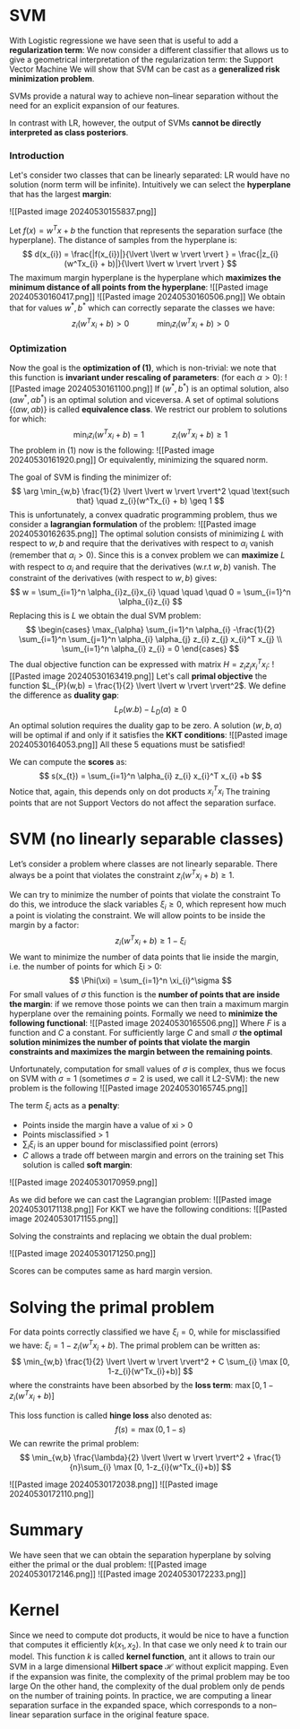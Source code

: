 # SVM

With Logistic regressione we have seen that is useful to add a **regularization term**: We now consider a different classifier that allows us to give a geometrical interpretation of the regularization term: the Support Vector Machine
We will show that SVM can be cast as a **generalized risk minimization problem**.

SVMs provide a natural way to achieve non–linear separation without the need for an explicit expansion of our features.

In contrast with LR, however, the output of SVMs **cannot be directly interpreted as class posteriors**.

### Introduction

Let's consider two classes that can be linearly separated: LR would have no solution (norm term will be infinite).
Intuitively we can select the **hyperplane** that has the largest **margin**:

![[Pasted image 20240530155837.png]]

Let $f(x) = w^Tx +b$ the function that represents the separation surface (the hyperplane).
The distance of samples from the hyperplane is:
$$
d(x_{i}) = \frac{|f(x_{i})|}{\lvert \lvert w \rvert  \rvert } = \frac{|z_{i}(w^Tx_{i} + b)|}{\lvert \lvert w \rvert  \rvert }
$$
The maximum margin hyperplane is the hyperplane which **maximizes the minimum distance of all points from the hyperplane**:
![[Pasted image 20240530160417.png]]
![[Pasted image 20240530160506.png]]
We obtain that for values $w^*, b^*$ which can correctly separate the classes we have:
$$
z_{i}(w^Tx_{i}+b) >0  \quad \quad \quad \min_{i} z_{i}(w^Tx_{i}+b) > 0
$$
### Optimization

Now the goal is the **optimization of (1)**, which is non-trivial: we note that this function is **invariant under rescaling of parameters**: (for each $\alpha > 0$):
![[Pasted image 20240530161100.png]]
If $(w^*,b^*)$ is an optimal solution, also $(\alpha w^*, \alpha b^*)$ is an optimal solution and viceversa.
A set of optimal solutions $\{(\alpha w,\alpha b)\}$ is called **equivalence class**. We restrict our problem to solutions for which:
$$
\min_{i} z_{i}(w^Tx_{i}+b) = 1 \quad \quad \quad z_{i}(w^Tx_{i}+b) \geq 1
$$
The problem in (1) now is the following:
![[Pasted image 20240530161920.png]]
Or equivalently, minimizing the squared norm.


The goal of SVM is finding the minimizer of:
$$
\arg \min_{w,b} \frac{1}{2} \lvert  \lvert w \rvert  \rvert^2 \quad 
\text{such that} \quad z_{i}(w^Tx_{i} + b) \geq 1
$$
This is unfortunately, a convex quadratic programming problem, thus we consider a **lagrangian formulation** of the problem:
![[Pasted image 20240530162635.png]]
The optimal solution consists of minimizing $L$ with respect to $w,b$ and require that the derivatives with respect to $\alpha_{i}$ vanish (remember that $\alpha_{i} > 0$). Since this is a convex problem we can **maximize** $L$ with respect to $\alpha_{i}$ and require that the derivatives (w.r.t $w,b$) vanish.
The constraint of the derivatives (with respect to $w,b$) gives:
$$
w = \sum_{i=1}^n \alpha_{i}z_{i}x_{i} \quad \quad \quad 0 = \sum_{i=1}^n \alpha_{i}z_{i}
$$
Replacing this is $L$ we obtain the dual SVM problem:
$$
\begin{cases}
\max_{\alpha} \sum_{i=1}^n \alpha_{i} -\frac{1}{2} \sum_{i=1}^n \sum_{j=1}^n \alpha_{i} \alpha_{j} z_{i} z_{j} x_{i}^T x_{j} \\
\sum_{i=1}^n \alpha_{i} z_{i} = 0
\end{cases}
$$
The dual objective function can be expressed with matrix $H = z_{i}z_{j}x_{i}^Tx_{i}$:
![[Pasted image 20240530163419.png]]
Let's call **primal objective** the function $L_{P}(w,b) = \frac{1}{2} \lvert  \lvert  w \rvert \rvert^2$.
We define the difference as **duality gap**:
$$
L_{P}(w.b)-L_{D} ( \alpha ) \geq 0 
$$
An optimal solution requires the duality gap to be zero.
A solution $(w,b, \alpha)$ will be optimal if and only if it satisfies the **KKT conditions**:
![[Pasted image 20240530164053.png]]
All these 5 equations must be satisfied!

We can compute the **scores** as:
$$
s(x_{t}) = \sum_{i=1}^n \alpha_{i} z_{i} x_{i}^T x_{i} +b
$$
Notice that, again, this depends only on dot products $x_{i}^T x_{i}$
The training points that are not Support Vectors do not affect the separation surface.

# SVM (no linearly separable classes)

Let’s consider a problem where classes are not linearly separable.
There always be a point that violates the constraint $z_{i}(w^Tx_{i} +b) \geq 1$.

We can try to minimize the number of points that violate the constraint
To do this, we introduce the slack variables $\xi_{i} \geq 0$, which represent how much a point is violating the constraint.
We will allow points to be inside the margin by a factor:
$$
z_{i}(w^Tx_{i} +b) \geq 1 - \xi_{i}
$$
We want to minimize the number of data points that lie inside the margin, i.e. the number of points for which ξi > 0:
$$
\Phi(\xi) = \sum_{i=1}^n \xi_{i}^\sigma
$$
For small values of $\sigma$ this function is the **number of points that are inside the margin**: if we remove those points we can then train a maximum margin hyperplane over the remaining points.
Formally we need to **minimize the following functional**:
![[Pasted image 20240530165506.png]]
Where $F$ is a function and $C$ a constant.
For sufficiently large $C$ and small $\sigma$ **the optimal solution minimizes the number of points that violate the margin constraints and maximizes the margin between the remaining points**.

Unfortunately, computation for small values of $\sigma$ is complex, thus we focus on SVM with $\sigma = 1$ (sometimes $\sigma=2$ is used, we call it L2-SVM): the new problem is the following
![[Pasted image 20240530165745.png]]

The term $\xi_{i}$ acts as a **penalty**:
- Points inside the margin have a value of xi > 0
- Points misclassified > 1
- $\sum_{i} \xi_{i}$ is an upper bound for misclassified point (errors)
- $C$ allows a trade off between margin and errors on the training set
This solution is called **soft margin**:

![[Pasted image 20240530170959.png]]

As we did before we can cast the Lagrangian problem:
![[Pasted image 20240530171138.png]]
For KKT we have the following conditions:
![[Pasted image 20240530171155.png]]

Solving the constraints and replacing we obtain the dual problem:

![[Pasted image 20240530171250.png]]

Scores can be computes same as hard margin version.

# Solving the primal problem

For data points correctly classified we have $\xi_{i}=0$, while for misclassified we have: $\xi_{i} = 1 -z_{i}(w^Tx_{i} +b)$.
The primal problem can be written as:
$$
	\min_{w,b} \frac{1}{2} \lvert  \lvert w \rvert  \rvert^2 + C \sum_{i} \max [0, 1-z_{i}(w^Tx_{i}+b)] 
$$
where the constraints have been absorbed by the **loss term**: $\max[0, 1-z_{i}(w^Tx_{i}+b)]$

This loss function is called **hinge loss** also denoted as:
$$
f(s) =\max (0, 1-s)
$$
We can rewrite the primal problem:
$$
	\min_{w,b} \frac{\lambda}{2} \lvert  \lvert w \rvert  \rvert^2 + \frac{1}{n}\sum_{i} \max [0, 1-z_{i}(w^Tx_{i}+b)] 
$$

![[Pasted image 20240530172038.png]]
![[Pasted image 20240530172110.png]]

# Summary

We have seen that we can obtain the separation hyperplane by solving either the primal or the dual problem:
![[Pasted image 20240530172146.png]]
![[Pasted image 20240530172233.png]]

# Kernel

Since we need to compute dot products, it would be nice to have a function that computes it efficiently  $k(x_{1},x_{2})$. In that case we only need $k$ to train our model.
This function $k$ is called **kernel function**, ant it allows to train our SVM in a large dimensional **Hilbert space** $\mathcal{H}$ without explicit mapping.
Even if the expansion was finite, the complexity of the primal problem may be too large
On the other hand, the complexity of the dual problem only de pends on the number of training points.
In practice, we are computing a linear separation surface in the expanded space, which corresponds to a non–linear separation surface in the original feature space.

